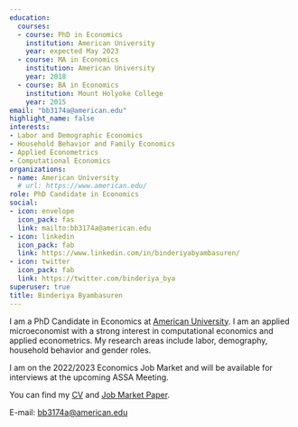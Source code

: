 ```yaml
---
education:
  courses:
  - course: PhD in Economics
    institution: American University
    year: expected May 2023
  - course: MA in Economics
    institution: American University
    year: 2018
  - course: BA in Economics
    institution: Mount Holyoke College
    year: 2015
email: "bb3174a@american.edu"
highlight_name: false
interests:
- Labor and Demographic Economics
- Household Behavior and Family Economics
- Applied Econometrics
- Computational Economics
organizations:
- name: American University
  # url: https://www.american.edu/
role: PhD Candidate in Economics
social:
- icon: envelope
  icon_pack: fas
  link: mailto:bb3174a@american.edu
- icon: linkedin
  icon_pack: fab
  link: https://www.linkedin.com/in/binderiyabyambasuren/
- icon: twitter
  icon_pack: fab
  link: https://twitter.com/binderiya_bya
superuser: true
title: Binderiya Byambasuren
---
```


I am a PhD Candidate in Economics at [American University](https://www.american.edu/). I am an applied microeconomist with a strong interest in computational economics and applied econometrics. My research areas include labor, demography, household behavior and gender roles. 

I am on the 2022/2023 Economics Job Market and will be available for interviews at the upcoming ASSA Meeting. 

You can find my [CV](https://binderiyabyambasuren.com/uploads/CV.pdf) and [Job Market Paper](https://binderiyabyambasuren.com/uploads/JMP.pdf).

E-mail: bb3174a@american.edu


